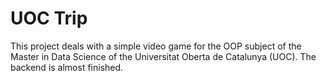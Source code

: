 # UOC Trip
This project deals with a simple video game for the OOP subject of the Master in Data Science of the Universitat Oberta de Catalunya (UOC).
The backend is almost finished.
